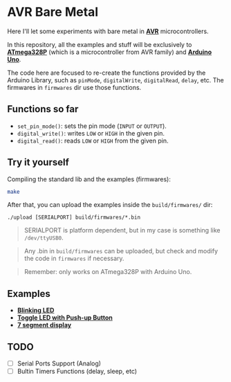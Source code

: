 # AVR Bare Metal

Here I'll let some experiments with bare metal in [**AVR**](https://en.wikipedia.org/wiki/AVR_microcontrollers) microcontrollers.

In this repository, all the examples and stuff will be exclusively to [**ATmega328P**](https://ww1.microchip.com/downloads/en/DeviceDoc/Atmel-7810-Automotive-Microcontrollers-ATmega328P_Datasheet.pdf) (which is a microcontroller from AVR family) and [**Arduino Uno**](https://docs.arduino.cc/hardware/uno-rev3/).

The code here are focused to re-create the functions provided by the Arduino Library, such as `pinMode`, `digitalWrite`, `digitalRead`, `delay`, etc. The firmwares in `firmwares` dir use those functions.

## Functions so far

- `set_pin_mode()`: sets the pin mode (`INPUT` or `OUTPUT`).
- `digital_write()`: writes `LOW` or `HIGH` in the given pin.
- `digital_read()`: reads `LOW` or `HIGH` from the given pin.

## Try it yourself

Compiling the standard lib and the examples (firmwares):

```bash
make
```

After that, you can upload the examples inside the `build/firmwares/` dir:

```
./upload [SERIALPORT] build/firmwares/*.bin
```

> SERIALPORT is platform dependent, but in my case is something like `/dev/ttyUSB0`.

> Any .bin in `build/firmwares` can be uploaded, but check and modify the code in `firmwares` if necessary.

> Remember: only works on ATmega328P with Arduino Uno.

## Examples

- [**Blinking LED**](https://youtu.be/FJVqrd77pOk)
- [**Toggle LED with Push-up Button**](https://youtu.be/GDJenpOJX3I)
- [**7 segment display**](https://youtu.be/rD-V1SiSl1o)

## TODO

- [ ] Serial Ports Support (Analog)
- [ ] Bultin Timers Functions (delay, sleep, etc)
